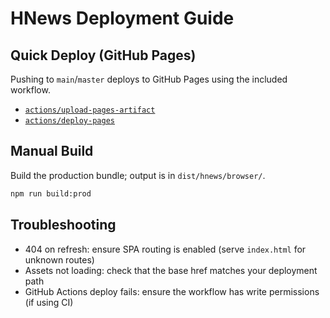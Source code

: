 # HNews Deployment Guide

## Quick Deploy (GitHub Pages)

Pushing to `main`/`master` deploys to GitHub Pages using the included workflow.

- [`actions/upload-pages-artifact`](https://github.com/actions/upload-pages-artifact)
- [`actions/deploy-pages`](https://github.com/actions/deploy-pages)

## Manual Build

Build the production bundle; output is in `dist/hnews/browser/`.

```bash
npm run build:prod
```

## Troubleshooting

- 404 on refresh: ensure SPA routing is enabled (serve `index.html` for unknown routes)
- Assets not loading: check that the base href matches your deployment path
- GitHub Actions deploy fails: ensure the workflow has write permissions (if using CI)
